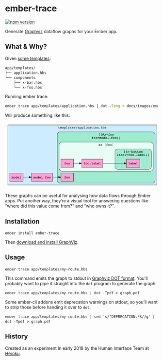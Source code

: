 # ember-trace

[![npm version](https://badge.fury.io/js/ember-trace.svg)](https://badge.fury.io/js/ember-trace)

Generate [Graphviz] dataflow graphs for your Ember app.

## What & Why?

Given [some templates]:

```
app/templates/
├── application.hbs
└── components
    ├── x-bar.hbs
    └── x-foo.hbs
```

Running ember trace:

```sh
ember trace app/templates/application.hbs | dot -Tpng > docs/images/example.png
```

Will produce something like this:

![Example graph](./docs/images/example.png)

These graphs can be useful for analysing how data flows through Ember apps.
Put another way, they’re a visual tool for answering questions like “where did
this value come from?” and “who owns it?”.

## Installation

```
ember install ember-trace
```

Then [download and install GraphViz](http://graphviz.org/download/).

## Usage

```
ember trace app/templates/my-route.hbs
```

This command emits the graph to stdout in [Graphviz DOT format]. You’ll
probably want to pipe it straight into the `dot` program to generate the graph.

```
ember trace app/templates/my-route.hbs | dot -Tpdf > graph.pdf
```

Some ember-cli addons emit deprecation warnings on stdout, so you’ll want to
strip those before handing it over to `dot`.

```
ember trace app/templates/my-route.hbs | sed 's/^DEPRECATION.*$//g' | dot -Tpdf > graph.pdf
```

## History

Created as an experiment in early 2018 by the Human Interface Team at [Heroku].

[Graphviz]: http://graphviz.org/
[Graphviz DOT format]: https://www.graphviz.org/doc/info/lang.html
[some templates]: ./tests/dummy/app/templates/
[Heroku]: https://heroku.com/
